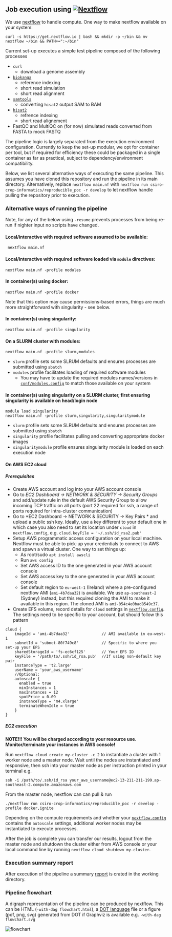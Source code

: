 Job execution using [![Nextflow](https://www.nextflow.io/img/nextflow2014_no-bg.png)](https://www.nextflow.io/)
--------------------------------------------------------

We use [nextflow](https://www.nextflow.io/) to handle compute. One way to make nextflow available on your system: 

`curl -s https://get.nextflow.io | bash && mkdir -p ~/bin && mv nextflow ~/bin && PATH+=":~/bin"`

Current set-up executes a simple test pipeline composed of the following processes

* `curl` 
  * download a genome assembly
* [`biokanga`](https://github.com/csiro-crop-informatics/biokanga) 
  * reference indexing 
  * short read simulation
  * short read alignment 
* [`samtools`](http://www.htslib.org/) 
  * converting `hisat2` output SAM to BAM
* [`hisat2`](https://ccb.jhu.edu/software/hisat2/)
  * refrence indexing
  * short read alignement
* FastQC and MultiQC on (for now) simulated reads converted from FASTA to mock FASTQ


The pipeline logic is largely separated from the execution environment configuration. 
Currently to keep the set-up modular, we opt for container per tool, but if required for efficiency these could be packaged in a single container as far as practical, subject to dependency/environment compatibility.

Below, we list several alternative ways of executing the same pipeline. This assumes you have cloned this repository and run the pipeline in its main directory. Alternatively, replace `nextflow main.nf` with `nextflow run csiro-crop-informatics/reproducible_poc -r develop` to let nextflow handle pulling the repository prior to execution. 

### Alternative ways of running the pipeline

Note, for any of the below using `-resume` prevents processes from being re-run if nighter input no scripts have changed.

#### Local/interactive with required software assumed to be available:

``` nextflow main.nf```

#### Local/interactive with required software loaded via `module` directives:

```nextflow main.nf -profile modules```

#### In container(s) using docker:

```nextflow main.nf -profile docker```

Note that this option may cause permissions-based errors, things are 
much more straightforward with singularity - see below.


#### In container(s) using singularity:

```nextflow main.nf -profile singularity```

#### On a SLURM cluster with modules:

```nextflow main.nf -profile slurm,modules```

* `slurm` profile sets some SLRUM defaults and ensures processes are submitted using `sbatch`
* `modules` profile facilitates loading of required software modules
  * You may have to update the required modules names/versions in [`conf/modules.config`](conf/modules.config) to match those available on your system

#### In container(s) using singularity on a SLURM cluster, first ensuring singularity is available on head/login node

```
module load singularity
nextflow main.nf -profile slurm,singularity,singularitymodule
```

* `slurm` profile sets some SLRUM defaults and ensures processes are submitted using `sbatch`
* `singularity` profile facilitates pulling and converting appropriate docker images 
* `singularitymodule` profile ensures singularity module is loaded on each execution node


#### On AWS EC2 cloud 

##### Prerequisites

* Create AWS account and log into your AWS account console
* Go to *EC2 Dashboard -> NETWORK & SECURITY -> Security Groups* and add/update rule in the default AWS Security Group to allow incoming TCP traffic on all ports (port 22 required for ssh, a range of ports required for intra-cluster communication)
* Go to *EC2 Dashboard -> NETWORK & SECURITY -> Key Pairs * and upload a public ssh key. Ideally, use a key different to your default one in which case you also need to set its location under `cloud` in `nextflow.config`, e.g. `cloud.keyFile = '~/.ssh/id_rsa2.pub'`
* Setup AWS programmatic access configuration on your local machine. Nextflow must be able to pick-up your credentials to connect to AWS and spawn a virtual cluster. One way to set things up:
  * As root/sudo `apt install awscli`
  * Run `aws config`
  * Set AWS access ID to the one generated in your AWS account console 
  * Set AWS access key to the one generated in your AWS account console 
  * Set default region to `eu-west-1` (Ireland) where a pre-configured nextflow AMI (`ami-4b7daa32`) is available. We use `ap-southeast-2` (Sydney) instead, but this required cloning the AMI to make it available in this region. The cloned AMI is `ami-054c4e0bad8549c37`.
* Create EFS volume, record details for `cloud` settings in [`nextflow.config`](nextflow.config). The settings need to be specific to your account, but should follow this pattern

```
cloud {
    imageId = 'ami-4b7daa32'              // AMI available in eu-west-1
    subnetId = 'subnet-80f749c8'          // Specific to where you set-up your EFS
    sharedStorageId = 'fs-ec6cf125'       // Your EFS ID
    keyFile = '/path/to/.ssh/id_rsa.pub'  //If using non-default key pair
    instanceType = 't2.large'
    userName = 'your_aws_username'
    //Optional:
    autoscale {
      enabled = true
      minInstances = 1
      maxInstances = 12
      spotPrice = 0.09 
      instanceType = 'm4.xlarge'
      terminateWhenIdle = true
    }
}
```

##### EC2 execution

**NOTE!!! You will be charged according to your resource use. Monitor/terminate your instances in AWS console!**

Run `nextflow cloud create my-cluster -c 2` to instantiate a cluster with 1 worker node and a master node. Wait until the nodes are instantiated and responsive, then ssh into your master node as per instruction printed in your terminal e.g. 

```
ssh -i /path/to/.ssh/id_rsa your_aws_username@ec2-13-211-211-199.ap-southeast-2.compute.amazonaws.com
```

From the master node, nextflow can can pull & run 

```
./nextflow run csiro-crop-informatics/reproducible_poc -r develop -profile docker,ignite
```

Depending on the compute requirements and whether your [`nextflow.config`](nextflow.config) contains the `autoscale` settings, additional worker nodes may be instantiated to execute processes. 
<!--Given current resourse and input settings, an additional `m4.large` instance is added to the cluster.-->

After the job is complete you can transfer our results, logout from the master node and shutdown the cluster either from AWS console or your local command line by running `nextflow cloud shutdown my-cluster`.





### Execution summary report

After execution of the pipeline a summary [report](report.html) is crated in the working directory.

### Pipeline flowchart

A digraph representation of the pipeline can be produced by nextflow. This can be HTML (`-with-dag flowchart.html`), a [DOT language](https://www.graphviz.org/doc/info/lang.html) file or a figure (pdf, png, svg) generated from DOT if Graphviz is available e.g. `-with-dag flowchart.svg` 

![flowchart](doc/flowchart.svg)


